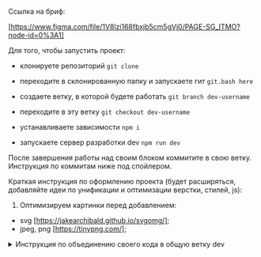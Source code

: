 Ссылка на бриф:

[https://www.figma.com/file/1V8lzi168fbxjb5cm5gVj0/PAGE-SG_ITMO?node-id=0%3A1]

Для того, чтобы запустить проект:

- клонируете репозиторий
  `git clone`

- переходите в склонированную папку и запускаете гит
  `git.bash here`

- создаете ветку, в которой будете работать
  `git branch dev-username`

- переходите в эту ветку
  `git checkout dev-username`

- устанавливаете зависимости
  `npm i`

- запускаете сервер разработки dev
  `npm run dev`

После завершения работы над своим блоком коммитите в свою ветку.
Инструкция по коммитам ниже под спойлером.

Краткая инструкция по оформлению проекта (будет расширяться, добавляйте идеи по унификации и оптимизации верстки, стилей, js):

1. Оптимизируем картинки перед добавлением:

- svg [https://jakearchibald.github.io/svgomg/];
- jpeg, png [https://tinypng.com/];

<details>
<summary>Инструкция по объединению своего кода в общую ветку dev</summary>

Общая структура проекта:

- dev - общая ветка разработки;
- main - главная ветка окончательной версии проекта;
- dev-'username' - ветка отдельного разработчика. Каждый участник команды создает свою ветку и называет своим именем. Таких веток, соответственно, должно быть 7.

1. Находясь в своей ветке, прописать коммит;

   `git add -A`
   `git commit -m 'commitname'`

2. Скачиваем последнюю актуальную версию ветки dev;

- заходим в ветку dev

  `git checkout dev`

- стягиваем последние изменения к себе в локальный репозиторий;

  `git pull`

- возвращаемся к себе в ветку;

  `git checkout dev-'username'`

- перетаскиваем изменения из dev в свою ветку;

  `git merge dev`

- в случае возникновение конфликта решаем его (разберемся на месте);

- объединяем изменения путем коммита

  `git add -A`

  `git commit -m 'merge into dev'`

3. Все еще находясь в своей ветке делаем git push;

4. Заходим на github в репозиторий. Находим кнопку создания pull request;
   Нажимаем на него и создаем запрос на слияние своей ветки;

5. Владелец репозитория принимает запрос на слияние и изменения попадают в dev.

В самом конце код ветки dev. После исправления ошибок зальем в main.

</details>
